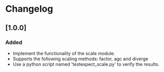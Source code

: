 # Changelog

## [1.0.0]

### Added

- Implement the functionality of the scale module.
- Supports the following scaling methods: factor, agc and diverge
- Use a python script named 'testexpect_scale.py' to verify the results.
